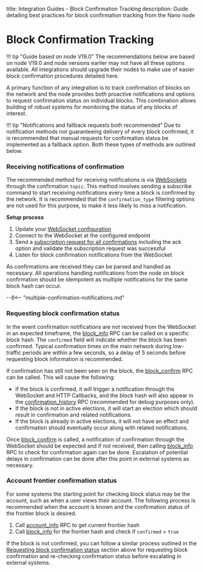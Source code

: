 title: Integration Guides - Block Confirmation Tracking
description: Guide detailing best practices for block confirmation tracking from the Nano node

# Block Confirmation Tracking

!!! tip "Guide based on node V19.0"
	The recommendations below are based on node V19.0 and node versions earlier may not have all these options available. All integrations should upgrade their nodes to make use of easier block confirmation procedures detailed here.

A primary function of any integration is to track confirmation of blocks on the network and the node provides both proactive notifications and options to request confirmation status on individual blocks. This combination allows building of robust systems for monitoring the status of any blocks of interest. 

!!! tip "Notifications and fallback requests both recommended"
	Due to notification methods not guaranteeing delivery of every block confirmed, it is recommended that manual requests for confirmation status be implemented as a fallback option. Both these types of methods are outlined below.

### Receiving notifications of confirmation

The recommended method for receiving notifications is via [WebSockets](/integration-guides/websockets) through the confirmation `topic`. This method involves sending a subscribe command to start receiving notifications every time a block is confirmed by the network. It is recommended that the `confirmation_type` filtering options are not used for this purpose, to make it less likely to miss a notification.

**Setup process**

1. Update your [WebSocket configuration](/running-a-node/configuration/#nodewebsocket)
1. Connect to the WebSocket at the configured endpoint
1. Send a [subscription request for all confirmations](/integration-guides/websockets#confirmations) including the ack option and validate the subscription request was successful
1. Listen for block confirmation notifications from the WebSocket

As confirmations are received they can be parsed and handled as necessary. All operations handling notifications from the node on block confirmation should be idempotent as multiple notifications for the same block hash can occur.

--8<-- "multiple-confirmation-notifications.md"

### Requesting block confirmation status

In the event confirmation notifications are not received from the WebSocket in an expected timeframe, the [block_info](/commands/rpc-protocol#block_info) RPC can be called on a specific block hash. The `confirmed` field will indicate whether the block has been confirmed. Typical confirmation times on the main network during low-traffic periods are within a few seconds, so a delay of 5 seconds before requesting block information is recommended.

If confirmation has still not been seen on the block, the [block_confirm](/commands/rpc-protocol#block_confirm) RPC can be called. This will cause the following:

* If the block is confirmed, it will trigger a notification through the WebSocket and HTTP Callbacks, and the block hash will also appear in the [confirmation_history](/commands/rpc-protocol/#confirmation_history) RPC (recommended for debug purposes only).
* If the block is not in active elections, it will start an election which should result in confirmation and related notifications.
* If the block is already in active elections, it will not have an effect and confirmation should eventually occur along with related notifications.

Once [block_confirm](/commands/rpc-protocol#block_confirm) is called, a notification of confirmation through the WebSocket should be expected and if not received, then calling [block_info](/commands/rpc-protocol#block_info) RPC to check for confirmation again can be done. Escalation of potential delays in confirmation can be done after this point in external systems as necessary.

### Account frontier confirmation status

For some systems the starting point for checking block status may be the account, such as when a user views their account. The following process is recommended when the account is known and the confirmation status of the frontier block is desired.

1. Call [account_info](/commands/rpc-protocol/#account_info) RPC to get current frontier hash
1. Call [block_info](/commands/rpc-protocol#block_info) for the frontier hash and check if `confirmed` = `true`

If the block is not confirmed, you can follow a similar process outlined in the [Requesting block confirmation status](#requesting-block-confirmation-status) section above for requesting block confirmation and re-checking confirmation status before escalating in external systems.